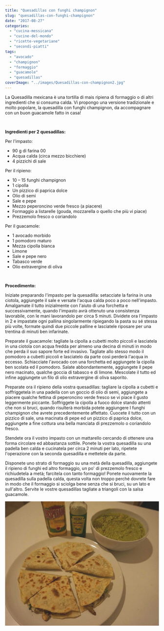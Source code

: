 ```yaml
---
title: "Quesadillas con funghi champignon"
slug: "quesadillas-con-funghi-champignon"
date: "2017-08-27"
categories: 
  - "cucina-messicana"
  - "cucine-del-mondo"
  - "ricette-vegetariane"
  - "secondi-piatti"
tags: 
  - "avocado"
  - "champignon"
  - "formaggio"
  - "guacamole"
  - "quesadillas"
coverImage: "../images/Quesadillas-con-champignon2.jpg"
---
```


La Quesadilla mexicana è una tortilla di mais ripiena di formaggio o di altri ingredienti che si consuma calda. Vi propongo una versione tradizionale e molto popolare, la quesadilla con funghi champignon, da accompagnare con un buon guacamole fatto in casa!

 

**Ingredienti per 2 quesadillas:**

Per l'impasto:

- 90 g di farina 00
- Acqua calda (circa mezzo bicchiere)
- 4 pizzichi di sale

Per il ripieno:

- 10 – 15 funghi champignon
- 1 cipolla
- Un pizzico di paprica dolce
- Olio di semi
- Sale e pepe
- Mezzo peperoncino verde fresco (a piacere)
- Formaggio a listarelle (gouda, mozzarella o quello che più vi piace)
- Prezzemolo fresco o coriandolo

Per il guacamole:

- 1 avocado morbido
- 1 pomodoro maturo
- Mezza cipolla bianca
- Limone
- Sale e pepe nero
- Tabasco verde
- Olio extravergine di oliva

 

**Procedimento:**

Iniziate preparando l'impasto per la quesadilla: setacciate la farina in una ciotola, aggiungete il sale e versate l'acqua calda poco a poco nell'impasto. Amalgamate il tutto inizialmente con l'aiuto di una forchetta e successivamente, quando l'impasto avrà ottenuto una consistenza lavorabile, con le mani lavorandolo per circa 5 minuti. Dividete ora l'impasto in 2 e impastate ogni pallina singolarmente ripiegando la pasta su sé stessa più volte, formate quindi due piccole palline e lasciatele riposare per una trentina di minuti ben infarinate.

Preparate il guacamole: tagliate la cipolla a cubetti molto piccoli e lasciatela in una ciotola con acqua fredda per almeno una decina di minuti in modo che perda il suo sapore forte ed invasivo. Tagliate allo stesso modo il pomodoro a cubetti piccoli e lasciatelo da parte così perderà l'acqua in eccesso. Schiacciate l'avocado con una forchetta ed aggiungete la cipolla ben scolata ed il pomodoro. Salate abbondantemente, aggiungete il pepe nero macinato, qualche goccia di tabasco e di limone. Mescolate il tutto ed infine aggiungete un filo di olio extravergine di oliva saporito.

Preparate ora il ripieno della vostra quesadillas: tagliare la cipolla a cubetti e soffriggetela in una padella con un goccio di olio di semi, aggiungete a piacere qualche fettina di peperoncino verde fresco se vi piace il gusto leggermente piccante. Soffriggete la cipolla a fuoco dolce stando attenti che non si bruci, quando risulterà morbida potete aggiungere I funghi champignon che avrete precedentemente affettato. Cuocete il tutto con un pizzico di sale, una macinata di pepe ed un pizzico di paprica dolce, aggiungete a fine cottura una bella manciata di prezzemolo o coriandolo fresco.

Stendete ora il vostro impasto con un mattarello cercando di ottenere una forma circolare ed abbastanza sottile. Ponete la vostra quesadilla su una padella ben calda e cucinatela per circa 2 minuti per lato, ripetete l'operazione con la seconda quesadilla e mettetele da parte.

Disponete uno strato di formaggio su una metà della quesadilla, aggiungete il ripieno di funghi ed altro formaggio, un po' di prezzemolo fresco e richiudetela a metà; farcitela con tanto formaggio! Ponete nuovamente la quesadilla sulla padella calda, questa volta non troppo perché dovrete fare in modo che il formaggio si sciolga bene senza che si bruci, su un lato e sull'altro. Servite le vostre quesadillas tagliate a triangoli con la salsa guacamole.

![Quesadillas messicana con formaggio e funghi champignon, accompagnati da salsa guacamole](../images/Quesadillas-con-champignon3.jpg)

